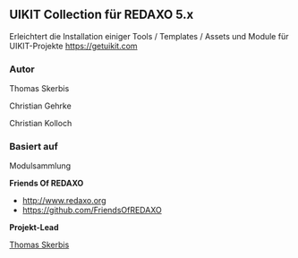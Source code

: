 ## UIKIT Collection für REDAXO 5.x

Erleichtert die Installation einiger Tools / Templates / Assets und Module für UIKIT-Projekte https://getuikit.com

### Autor

Thomas Skerbis

Christian Gehrke

Christian Kolloch

### Basiert auf

Modulsammlung 

**Friends Of REDAXO**

* http://www.redaxo.org
* https://github.com/FriendsOfREDAXO

**Projekt-Lead**

[Thomas Skerbis](https://github.com/KLXM)
